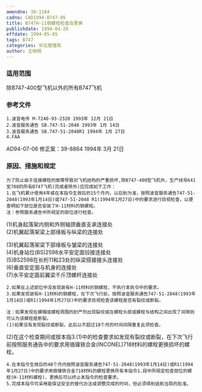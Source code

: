 ```yaml
---
amendno: 39-1184  
cadno: CAD1994-B747-05  
title: B747H-11钢螺栓检查及更换  
publishdate: 1994-04-28  
effdate: 1994-05-05  
tags: B747  
categories: 华北管理局  
author: 王晓明  
---
```

  
### 适用范围  
除B747-400型飞机以外的所有B747飞机  
  
<!--more-->  
### 参考文件  
    1.波音电传 M-7240-93-2320 1993年 12月 21日  
    2.波音服务通告 SB.747-51-2048 1993年 1月 14日  
    3.波音服务通告 SB.747-51-2048R1 1994年 1月 27日  
    4.FAA  
AD94-07-06 修正案：39-8864 1994年 3月 21日  
  
### 原因、措施和规定  
    为了防止由于连接螺栓的故障导致对飞机结构的严重损坏,除B747-400型飞机外，生产线号641至708的所有B747飞机(完成者除外)应完成如下工作：  
    1.在飞机累计使用4年或在本指令生效后的15个月内，以后到为准，按照波音服务通告747-51-2048(1993年1月14日)或747-51-2048 R1(1994年1月27日)中的要求进行目视检查，以便查明如下部位是否安装了H-11材料的钢螺栓。  
    注：参照服务通告中所规定的部位进行检查。  
(1)机身起落架内侧和外侧轴颈垂直支承连接处  
(2)机翼起落架梁上部缘板与纵梁的连接处  
  
   
(3)机翼起落架梁下部缘板与皱梁的连接处  
(4)机身站位(BS)2598水平安定面铰接连接处  
(5)BS2598在长桁11和23处的纵梁搭接接头连接处  
(6)垂直安定面与机身的连接处  
(7)水平安定面前翼梁千斤顶螺杆连接处  
  
    2.如果在上述部位中没发现装有H-11材料的钢螺栓，不执行本执令中的要求。  
    3.如果发现装有H-11材料的钢螺栓，在下次飞行前，按照波音服务通告747-51-2048(1993年1月14日)或R1(1994年1月27日)中的要求目视检查该螺栓是否有裂纹或断裂。  
  
    注：如果发现在螺帽或螺栓周围的封严剂出现裂纹或在螺栓头部或螺栓与结构之间出现了间隙则可认为该螺栓是断裂。  
    (1)如果没有发现裂纹或断裂，此后以不超过18个月的时间间隔重复此项检查。  
(2)在这个检查期间或按本指3.(1)中的检查要求如发现有裂纹或断裂，在下次飞行前按照服务通告中的要求用铬镍铁合金(INCONEL)718材料的螺栓更换损坏的螺栓。  
  
    4.在本指令生效后的48个月内按照波音服务通告747-51-2048(1993年1月14日)或R1(1994年1月27日)中的要求用铬镍铁合金718材料的螺栓更换所有本指令1.段中所规定检查部位的螺栓(H-11材料螺栓)，更换后可以终止本指令的检查要求。  
    5.完成本指令可采用能保证安全的替代办法或调整完成的时间，但必须得到适航当局的批准。  
  
